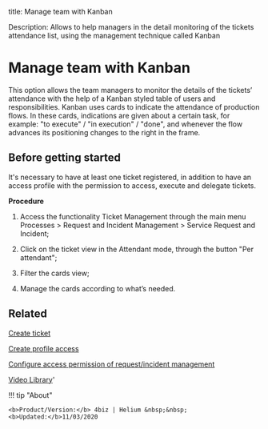 title: Manage team with Kanban

Description: Allows to help managers in the detail monitoring of the tickets attendance list, using the management technique called Kanban

# Manage team with Kanban

This option allows the team managers to monitor the details of the tickets’ attendance with the help of a Kanban styled table of users and responsibilities. Kanban uses cards to indicate the attendance of production flows. In these cards, indications are given about a certain task, for example: "to execute" / "in execution" / "done", and whenever the flow advances its positioning changes to the right in the frame.

## Before getting started

It's necessary to have at least one ticket registered, in addition to have an access profile with the permission to access, execute and delegate tickets.

**Procedure**

1.	Access the functionality Ticket Management through the main menu Processes > Request and Incident Management > Service Request and Incident;

2.	Click on the ticket view in the Attendant mode, through the button "Per attendant";

3.	Filter the cards view;

4.	Manage the cards according to what’s needed.


Related
-----------

[Create ticket](/en-us/4biz-helium/processes/tickets/use/create-ticket.html)

[Create profile access](/en-us/4biz-helium/initial-settings/access-settings/profile/create-profile-access.html)

[Configure access permission of request/incident management](/en-us/4biz-helium/processes/tickets/configuration/access-ticket-management.html)

<i class='fa fa-youtube-play  fa-2x' style='color:#97ce17;vertical-align: middle;'> </i> [Video Library](https://www.youtube.com/playlist?list=PLB5qK2uzf2RNrJnhiXj3dbmgsm9-quhfz)'

!!! tip "About"

    <b>Product/Version:</b> 4biz | Helium &nbsp;&nbsp;
    <b>Updated:</b>11/03/2020
